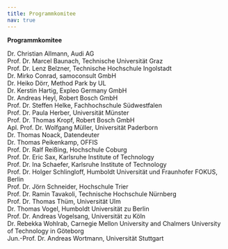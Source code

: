 ```yaml
---
title: Programmkomitee
nav: true
---
```

__Programmkomitee__


Dr. Christian Allmann, Audi AG\
Prof. Dr. Marcel Baunach, Technische Universität Graz\
Prof. Dr. Lenz Belzner, Technische Hochschule Ingolstadt\
Dr. Mirko Conrad, samoconsult GmbH\
Dr. Heiko Dörr, Method Park by UL\
Dr. Kerstin Hartig, Expleo Germany GmbH\
Dr. Andreas Heyl, Robert Bosch GmbH\
Prof. Dr. Steffen Helke, Fachhochschule Südwestfalen\
Prof. Dr. Paula Herber, Universität Münster\
Prof. Dr. Thomas Kropf, Robert Bosch GmbH\
Apl. Prof. Dr. Wolfgang Müller, Universität Paderborn\
Dr. Thomas Noack, Datendeuter\
Dr. Thomas Peikenkamp, OFFIS\
Prof. Dr. Ralf Reißing, Hochschule Coburg\
Prof. Dr. Eric Sax, Karlsruhe Institute of Technology\
Prof. Dr. Ina Schaefer, Karlsruhe Institute of Technology\
Prof. Dr. Holger Schlingloff, Humboldt Universität und Fraunhofer FOKUS, Berlin\
Prof. Dr. Jörn Schneider, Hochschule Trier\
Prof. Dr. Ramin Tavakoli, Technische Hochschule Nürnberg\
Prof. Dr. Thomas Thüm, Universität Ulm\
Dr. Thomas Vogel, Humboldt Universität zu Berlin\
Prof. Dr. Andreas Vogelsang, Universität zu Köln\
Dr. Rebekka Wohlrab, Carnegie Mellon University and Chalmers University of Technology in Göteborg\
Jun.-Prof. Dr. Andreas Wortmann, Universität Stuttgart
